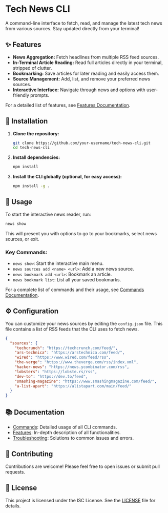 # Tech News CLI

A command-line interface to fetch, read, and manage the latest tech news from various sources. Stay updated directly from your terminal!

## ✨ Features

- **News Aggregation:** Fetch headlines from multiple RSS feed sources.
- **In-Terminal Article Reading:** Read full articles directly in your terminal, stripped of clutter.
- **Bookmarking:** Save articles for later reading and easily access them.
- **Source Management:** Add, list, and remove your preferred news sources.
- **Interactive Interface:** Navigate through news and options with user-friendly prompts.

For a detailed list of features, see [Features Documentation](docs/features.md).

## 🚀 Installation

1.  **Clone the repository:**
    ```bash
    git clone https://github.com/your-username/tech-news-cli.git
    cd tech-news-cli
    ```

2.  **Install dependencies:**
    ```bash
    npm install
    ```

3.  **Install the CLI globally (optional, for easy access):**
    ```bash
    npm install -g .
    ```

## 📖 Usage

To start the interactive news reader, run:

```bash
news show
```

This will present you with options to go to your bookmarks, select news sources, or exit.

### Key Commands:

-   `news show`: Start the interactive main menu.
-   `news sources add <name> <url>`: Add a new news source.
-   `news bookmark add <url>`: Bookmark an article.
-   `news bookmark list`: List all your saved bookmarks.

For a complete list of commands and their usage, see [Commands Documentation](docs/commands.md).

## ⚙️ Configuration

You can customize your news sources by editing the `config.json` file. This file contains a list of RSS feeds that the CLI uses to fetch news.

```json
{
  "sources": {
    "techcrunch": "https://techcrunch.com/feed/",
    "ars-technica": "https://arstechnica.com/feed/",
    "wired": "https://www.wired.com/feed/rss",
    "the-verge": "https://www.theverge.com/rss/index.xml",
    "hacker-news": "https://news.ycombinator.com/rss",
    "lobsters": "https://lobste.rs/rss",
    "dev-to": "https://dev.to/feed",
    "smashing-magazine": "https://www.smashingmagazine.com/feed/",
    "a-list-apart": "https://alistapart.com/main/feed/"
  }
}
```

## 📚 Documentation

-   [Commands](docs/commands.md): Detailed usage of all CLI commands.
-   [Features](docs/features.md): In-depth description of all functionalities.
-   [Troubleshooting](docs/troubleshooting.md): Solutions to common issues and errors.

## 🤝 Contributing

Contributions are welcome! Please feel free to open issues or submit pull requests.

## 📄 License

This project is licensed under the ISC License. See the [LICENSE](LICENSE) file for details.